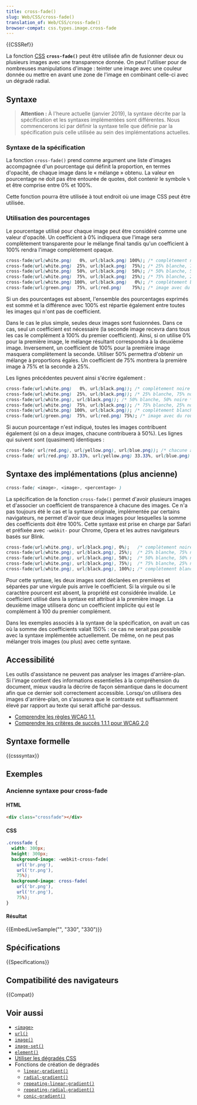 ```yaml
---
title: cross-fade()
slug: Web/CSS/cross-fade()
translation_of: Web/CSS/cross-fade()
browser-compat: css.types.image.cross-fade
---
```

{{CSSRef}}

La fonction [CSS](/fr/docs/Web/CSS) **`cross-fade()`** peut être utilisée afin de fusionner deux ou plusieurs images avec une transparence donnée.
On peut l'utiliser pour de nombreuses manipulations d'image&nbsp;: teinter une image avec une couleur donnée ou mettre en avant une zone de l'image en combinant celle-ci avec un dégradé radial.

## Syntaxe

> **Attention :** À l'heure actuelle (janvier 2019), la syntaxe décrite par la spécification et les syntaxes implémentées sont différentes. Nous commencerons ici par définir la syntaxe telle que définie par la spécification puis celle utilisée au sein des implémentations actuelles.

### Syntaxe de la spécification

La fonction `cross-fade()` prend comme argument une liste d'images accompagnée d'un pourcentage qui définit la proportion, en termes d'opacité, de chaque image dans le «&nbsp;mélange&nbsp;» obtenu. La valeur en pourcentage ne doit pas être entourée de quotes, doit contenir le symbole `%` et être comprise entre 0% et 100%.

Cette fonction pourra être utilisée à tout endroit où une image CSS peut être utilisée.

### Utilisation des pourcentages

Le pourcentage utilisé pour chaque image peut être considéré comme une valeur d'opacité. Un coefficient à 0% indiquera que l'image sera complètement transparente pour le mélange final tandis qu'un coefficient à 100% rendra l'image complètement opaque.

```css
cross-fade(url(white.png)   0%, url(black.png) 100%); /* complètement noire */
cross-fade(url(white.png)  25%, url(black.png)  75%); /* 25% blanche, 75% noire*/
cross-fade(url(white.png)  50%, url(black.png)  50%); /* 50% blanche, 50% noire */
cross-fade(url(white.png)  75%, url(black.png)  25%); /* 75% blanche, 25% noire */
cross-fade(url(white.png) 100%, url(black.png)   0%); /* complètement blanche */
cross-fade(url(green.png)  75%, url(red.png)    75%); /* image avec du rouge et vert à 75% */
```

Si un des pourcentages est absent, l'ensemble des pourcentages exprimés est sommé et la différence avec 100% est répartie également entre toutes les images qui n'ont pas de coefficient.

Dans le cas le plus simple, seules deux images sont fusionnées. Dans ce cas, seul un coefficient est nécessaire (la seconde image recevra dans tous les cas le complément à 100% du premier coefficient). Ainsi, si on utilise 0% pour la première image, le mélange résultant correspondra à la deuxième image. Inversement, un coefficient de 100% pour la première image masquera complètement la seconde. Utiliser 50% permettra d'obtenir un mélange à proportions égales. Un coefficient de 75% montrera la première image à 75% et la seconde à 25%.

Les lignes précédentes peuvent ainsi s'écrire également&nbsp;:

```css
cross-fade(url(white.png)   0%, url(black.png)); /* complètement noire */
cross-fade(url(white.png)  25%, url(black.png)); /* 25% blanche, 75% noire*/
cross-fade(url(white.png), url(black.png)); /* 50% blanche, 50% noire */
cross-fade(url(white.png)  75%, url(black.png)); /* 75% blanche, 25% noire */
cross-fade(url(white.png) 100%, url(black.png)); /* complètement blanche */
cross-fade(url(green.png)  75%, url(red.png) 75%); /* image avec du rouge et vert à 75% */
```

Si aucun pourcentage n'est indiqué, toutes les images contribuent également (si on a deux images, chacune contribuera à 50%).
Les lignes qui suivent sont (quasiment) identiques&nbsp;:

```css
cross-fade( url(red.png), url(yellow.png), url(blue.png)); /* chacune aura 33.3333% d'opacité */
cross-fade( url(red.png) 33.33%, url(yellow.png) 33.33%, url(blue.png) 33.33%);
```

## Syntaxe des implémentations (plus ancienne)

```css
cross-fade( <image>, <image>, <percentage> )
```

La spécification de la fonction `cross-fade()` permet d'avoir plusieurs images et d'associer un coefficient de transparence à chacune des images. Ce n'a pas toujours été le cas et la syntaxe originale, implémentée par certains navigateurs, ne permet d'avoir que deux images pour lesquelles la somme des coefficients doit être 100%. Cette syntaxe est prise en charge par Safari et préfixée avec `-webkit-` pour Chrome, Opera et les autres navigateurs basés sur Blink.

```css
cross-fade(url(white.png), url(black.png), 0%);   /* complètement noire */
cross-fade(url(white.png), url(black.png), 25%);  /* 25% blanche, 75% noire */
cross-fade(url(white.png), url(black.png), 50%);  /* 50% blanche, 50% noire */
cross-fade(url(white.png), url(black.png), 75%);  /* 75% blanche, 25% noire */
cross-fade(url(white.png), url(black.png), 100%); /* complètement blanche */
```

Pour cette syntaxe, les deux images sont déclarées en premières et séparées par une virgule puis arrive le coefficient. Si la virgule ou si le caractère pourcent est absent, la propriété est considérée invalide. Le coefficient utilisé dans la syntaxe est attribué à la première image. La deuxième image utilisera donc un coefficient implicite qui est le complément à 100 du premier complément.

Dans les exemples associés à la syntaxe de la spécification, on avait un cas où la somme des coefficients valait 150% : ce cas ne serait pas possible avec la syntaxe implémentée actuellement. De même, on ne peut pas mélanger trois images (ou plus) avec cette syntaxe.


## Accessibilité

Les outils d'assistance ne peuvent pas analyser les images d'arrière-plan. Si l'image contient des informations essentielles à la compréhension du document, mieux vaudra la décrire de façon sémantique dans le document afin que ce dernier soit correctement accessible. Lorsqu'on utilisera des images d'arrière-plan, on s'assurera que le contraste est suffisamment élevé par rapport au texte qui serait affiché par-dessus.

- [Comprendre les règles WCAG 1.1.](/fr/docs/Web/Accessibility/Understanding_WCAG/Perceivable#Guideline_1.1_%E2%80%94_Providing_text_alternatives_for_non-text_content)
- [Comprendre les critères de succès 1.1.1 pour WCAG 2.0](https://www.w3.org/TR/2016/NOTE-UNDERSTANDING-WCAG20-20161007/text-equiv-all.html)

## Syntaxe formelle

{{csssyntax}}

## Exemples

### Ancienne syntaxe pour cross-fade

#### HTML

```html
<div class="crossfade"></div>
```

#### CSS

```css
.crossfade {
  width: 300px;
  height: 300px;
  background-image: -webkit-cross-fade(
    url('br.png'),
    url('tr.png'),
    75%);
  background-image: cross-fade(
    url('br.png'),
    url('tr.png'),
    75%);
}
```

#### Résultat

{{EmbedLiveSample("", "330", "330")}}

## Spécifications

{{Specifications}}

## Compatibilité des navigateurs

{{Compat}}

## Voir aussi

- [`<image>`](/fr/docs/Web/CSS/image)
- [`url()`](/fr/docs/Web/CSS/url())
- [`image()`](/fr/docs/Web/CSS/image/image())
- [`image-set()`](/fr/docs/Web/CSS/image/image-set())
- [`element()`](/fr/docs/Web/CSS/element())
- [Utiliser les dégradés CSS](/fr/docs/Web/CSS/CSS_Images/Using_CSS_gradients "Using gradients")
- Fonctions de création de dégradés
  - [`linear-gradient()`](http://localhost:3000/fr/docs/Web/CSS/gradient/linear-gradient)
  - [`radial-gradient()`](http://localhost:3000/fr/docs/Web/CSS/gradient/radial-gradient)
  - [`repeating-linear-gradient()`](http://localhost:3000/fr/docs/Web/CSS/gradient/repeating-linear-gradient)
  - [`repeating-radial-gradient()`](http://localhost:3000/fr/docs/Web/CSS/gradient/repeating-radial-gradient)
  - [`conic-gradient()`](http://localhost:3000/fr/docs/Web/CSS/gradient/conic-gradient)
